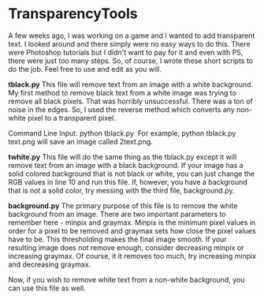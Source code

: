 # TransparencyTools

A few weeks ago, I was working on a game and I wanted to add transparent text. I looked around and there simply were no easy ways to do this. There were Photoshop tutorials but I didn't want to pay for it and even with PS, there were just too many steps. So, of course, I wrote these short scripts to do the job. Feel free to use and edit as you will.

**tblack.py**
This file will remove text from an image with a white background. My first method to remove black text from a white image was trying to remove all black pixels. That was horribly unsuccessful. There was a ton of noise in the edges. So, I used the reverse method which converts any non-white pixel to a transparent pixel.

Command Line Input: python tblack.py <image name>
For example, python tblack.py text.png will save an image called 2text.png.

**twhite.py**
This file will do the same thing as the tblack.py except it will remove text from an image with a black background. If your image has a solid colored background that is not black or white, you can just change the RGB values in line 10 and run this file. If, however, you have a background that is not a solid color, try messing with the third file, background.py.

**background.py**
The primary purpose of this file is to remove the white background from an image. There are two important parameters to remember here - minpix and graymax. Minpix is the minimum pixel values in order for a pixel to be removed and graymax sets how close the pixel values have to be. This thresholding makes the final image smooth. If your resulting image does not remove enough, consider decreasing minpix or increasing graymax. Of course, it it removes too much, try increasing minpix and decreasing graymax.

Now, if you wish to remove white text from a non-white background, you can use this file as well.
